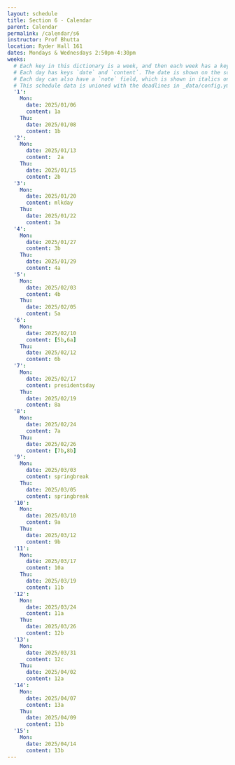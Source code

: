 ```yaml
---
layout: schedule
title: Section 6 - Calendar
parent: Calendar
permalink: /calendar/s6
instructor: Prof Bhutta
location: Ryder Hall 161
dates: Mondays & Wednesdays 2:50pm-4:30pm
weeks:
  # Each key in this dictionary is a week, and then each week has a key in [Mon, Tue, Thu, Thu, Fri].
  # Each day has keys `date` and `content`. The date is shown on the schedule, and `content` is a key into the yml file in _data/modules.yml. `content` may be an array.
  # Each day can also have a `note` field, which is shown in italics on the calendar.
  # This schedule data is unioned with the deadlines in _data/config.yml
  '1':
    Mon:
      date: 2025/01/06
      content: 1a
    Thu:
      date: 2025/01/08
      content: 1b
  '2':
    Mon:
      date: 2025/01/13
      content:  2a
    Thu:
      date: 2025/01/15
      content: 2b
  '3':
    Mon:
      date: 2025/01/20
      content: mlkday
    Thu:
      date: 2025/01/22
      content: 3a
  '4':
    Mon:
      date: 2025/01/27
      content: 3b
    Thu:
      date: 2025/01/29
      content: 4a
  '5':
    Mon:
      date: 2025/02/03
      content: 4b
    Thu:
      date: 2025/02/05
      content: 5a
  '6':
    Mon:
      date: 2025/02/10
      content: [5b,6a]
    Thu:
      date: 2025/02/12
      content: 6b
  '7':
    Mon:
      date: 2025/02/17
      content: presidentsday
    Thu:
      date: 2025/02/19
      content: 8a
  '8':
    Mon:
      date: 2025/02/24
      content: 7a
    Thu:
      date: 2025/02/26
      content: [7b,8b]
  '9':
    Mon:
      date: 2025/03/03
      content: springbreak
    Thu:
      date: 2025/03/05
      content: springbreak
  '10':
    Mon:
      date: 2025/03/10
      content: 9a
    Thu:
      date: 2025/03/12
      content: 9b
  '11':
    Mon:
      date: 2025/03/17
      content: 10a
    Thu:
      date: 2025/03/19
      content: 11b
  '12':
    Mon:
      date: 2025/03/24
      content: 11a
    Thu:
      date: 2025/03/26
      content: 12b
  '13':
    Mon:
      date: 2025/03/31
      content: 12c
    Thu:
      date: 2025/04/02
      content: 12a
  '14':
    Mon:
      date: 2025/04/07
      content: 13a
    Thu:
      date: 2025/04/09
      content: 13b
  '15':
    Mon:
      date: 2025/04/14
      content: 13b
---
```

